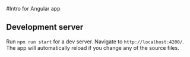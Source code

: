 #Intro for Angular app

## Development server

Run `npm run start` for a dev server. Navigate to `http://localhost:4200/`. The app will automatically reload if you change any of the source files.
